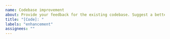 ```yaml
---
name: Codebase improvement
about: Provide your feedback for the existing codebase. Suggest a better solution for algorithms, development tools, etc.
title: "[Code]: "
labels: "enhancement"
assignees: ""
---
```

